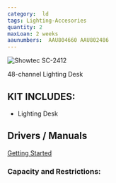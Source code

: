 ```yaml
---
category:  ld
tags: Lighting-Accesories
quantity: 2
maxLoan: 2 weeks
aaunumbers:  AAU804660 AAU802486
---
```

![Showtec SC-2412](https://www.showtec-lights.com/media/catalog/product/cache/268e14b8a245f7887c8498517454fb63/5/0/50710_44.png)

48-channel Lighting Desk
## KIT INCLUDES:
- Lighting Desk

## Drivers / Manuals
[Getting Started](https://www.showtec-lights.com/en/50710-sc-2412.html#:~:text=EXPAND%20ALL-,Manuals,-50710_MANUAL_D_V1.pdf)



### Capacity and Restrictions:
